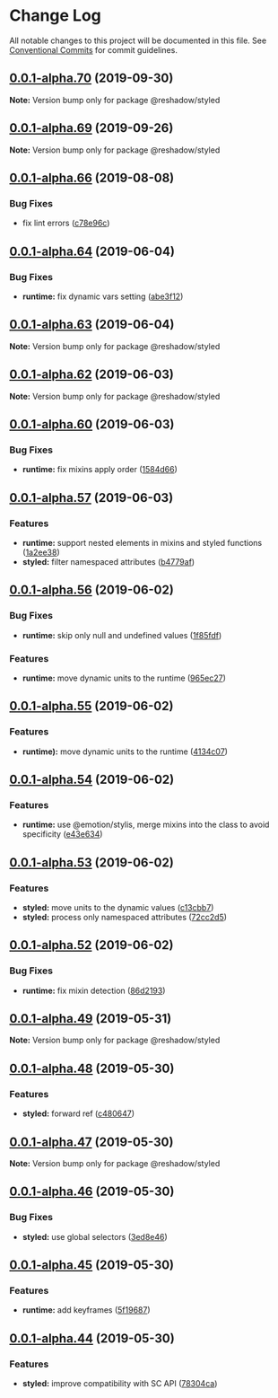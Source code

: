 # Change Log

All notable changes to this project will be documented in this file.
See [Conventional Commits](https://conventionalcommits.org) for commit guidelines.

## [0.0.1-alpha.70](https://github.com/lttb/reshadow/compare/v0.0.1-alpha.69...v0.0.1-alpha.70) (2019-09-30)

**Note:** Version bump only for package @reshadow/styled





## [0.0.1-alpha.69](https://github.com/lttb/reshadow/compare/v0.0.1-alpha.68...v0.0.1-alpha.69) (2019-09-26)

**Note:** Version bump only for package @reshadow/styled





## [0.0.1-alpha.66](https://github.com/lttb/reshadow/compare/v0.0.1-alpha.65...v0.0.1-alpha.66) (2019-08-08)


### Bug Fixes

* fix lint errors ([c78e96c](https://github.com/lttb/reshadow/commit/c78e96c))





## [0.0.1-alpha.64](https://github.com/lttb/reshadow/compare/v0.0.1-alpha.63...v0.0.1-alpha.64) (2019-06-04)


### Bug Fixes

* **runtime:** fix dynamic vars setting ([abe3f12](https://github.com/lttb/reshadow/commit/abe3f12))





## [0.0.1-alpha.63](https://github.com/lttb/reshadow/compare/v0.0.1-alpha.62...v0.0.1-alpha.63) (2019-06-04)

**Note:** Version bump only for package @reshadow/styled





## [0.0.1-alpha.62](https://github.com/lttb/reshadow/compare/v0.0.1-alpha.61...v0.0.1-alpha.62) (2019-06-03)

**Note:** Version bump only for package @reshadow/styled





## [0.0.1-alpha.60](https://github.com/lttb/reshadow/compare/v0.0.1-alpha.59...v0.0.1-alpha.60) (2019-06-03)


### Bug Fixes

* **runtime:** fix mixins apply order ([1584d66](https://github.com/lttb/reshadow/commit/1584d66))





## [0.0.1-alpha.57](https://github.com/lttb/reshadow/compare/v0.0.1-alpha.56...v0.0.1-alpha.57) (2019-06-03)


### Features

* **runtime:** support nested elements in mixins and styled functions ([1a2ee38](https://github.com/lttb/reshadow/commit/1a2ee38))
* **styled:** filter namespaced attributes ([b4779af](https://github.com/lttb/reshadow/commit/b4779af))





## [0.0.1-alpha.56](https://github.com/lttb/reshadow/compare/v0.0.1-alpha.54...v0.0.1-alpha.56) (2019-06-02)


### Bug Fixes

* **runtime:** skip only null and undefined values ([1f85fdf](https://github.com/lttb/reshadow/commit/1f85fdf))


### Features

* **runtime:** move dynamic units to the runtime ([965ec27](https://github.com/lttb/reshadow/commit/965ec27))





## [0.0.1-alpha.55](https://github.com/lttb/reshadow/compare/v0.0.1-alpha.54...v0.0.1-alpha.55) (2019-06-02)


### Features

* **runtime):** move dynamic units to the runtime ([4134c07](https://github.com/lttb/reshadow/commit/4134c07))





## [0.0.1-alpha.54](https://github.com/lttb/reshadow/compare/v0.0.1-alpha.53...v0.0.1-alpha.54) (2019-06-02)


### Features

* **runtime:** use @emotion/stylis, merge mixins into the class to avoid specificity ([e43e634](https://github.com/lttb/reshadow/commit/e43e634))





## [0.0.1-alpha.53](https://github.com/lttb/reshadow/compare/v0.0.1-alpha.52...v0.0.1-alpha.53) (2019-06-02)


### Features

* **styled:** move units to the dynamic values ([c13cbb7](https://github.com/lttb/reshadow/commit/c13cbb7))
* **styled:** process only namespaced attributes ([72cc2d5](https://github.com/lttb/reshadow/commit/72cc2d5))





## [0.0.1-alpha.52](https://github.com/lttb/reshadow/compare/v0.0.1-alpha.51...v0.0.1-alpha.52) (2019-06-02)


### Bug Fixes

* **runtime:** fix mixin detection ([86d2193](https://github.com/lttb/reshadow/commit/86d2193))





## [0.0.1-alpha.49](https://github.com/lttb/reshadow/compare/v0.0.1-alpha.48...v0.0.1-alpha.49) (2019-05-31)

**Note:** Version bump only for package @reshadow/styled





## [0.0.1-alpha.48](https://github.com/lttb/reshadow/compare/v0.0.1-alpha.47...v0.0.1-alpha.48) (2019-05-30)


### Features

* **styled:** forward ref ([c480647](https://github.com/lttb/reshadow/commit/c480647))





## [0.0.1-alpha.47](https://github.com/lttb/reshadow/compare/v0.0.1-alpha.46...v0.0.1-alpha.47) (2019-05-30)

**Note:** Version bump only for package @reshadow/styled





## [0.0.1-alpha.46](https://github.com/lttb/reshadow/compare/v0.0.1-alpha.45...v0.0.1-alpha.46) (2019-05-30)


### Bug Fixes

* **styled:** use global selectors ([3ed8e46](https://github.com/lttb/reshadow/commit/3ed8e46))





## [0.0.1-alpha.45](https://github.com/lttb/reshadow/compare/v0.0.1-alpha.44...v0.0.1-alpha.45) (2019-05-30)


### Features

* **runtime:** add keyframes ([5f19687](https://github.com/lttb/reshadow/commit/5f19687))





## [0.0.1-alpha.44](https://github.com/lttb/reshadow/compare/v0.0.1-alpha.43...v0.0.1-alpha.44) (2019-05-30)


### Features

* **styled:** improve compatibility with SC API ([78304ca](https://github.com/lttb/reshadow/commit/78304ca))
